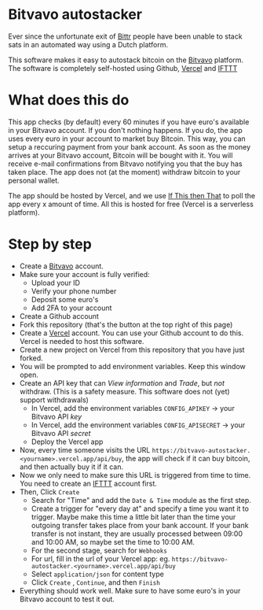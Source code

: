 # Bitvavo autostacker

Ever since the unfortunate exit of [Bittr](https://getbittr.com/) people have been unable to stack sats in an automated way using a Dutch platform.

This software makes it easy to autostack bitcoin on the [Bitvavo](https://bitvavo.com) platform.
The software is completely self-hosted using Github, [Vercel](https://vercel.com) and [IFTTT](https://ifttt.com)

# What does this do
This app checks (by default) every 60 minutes if you have euro's available in your Bitvavo account.
If you don't nothing happens. If you do, the app uses every euro in your account to market buy Bitcoin.
This way, you can setup a reccuring payment from your bank account. As soon as the money arrives at your Bitvavo account, Bitcoin
will be bought with it. You will receive e-mail confirmations from Bitvavo notifying you that the buy has taken place.
The app does not (at the moment) withdraw bitcoin to your personal wallet.

The app should be hosted by Vercel, and we use [If This then That](https://ifttt.com) to poll the app every x amount of time.
All this is hosted for free (Vercel is a serverless platform).

# Step by step

- Create a [Bitvavo](https://bitvavo.com) account.
- Make sure your account is fully verified:
    - Upload your ID
    - Verify your phone number
    - Deposit some euro's
    - Add 2FA to your account
- Create a Github account
- Fork this repository (that's the button at the top right of this page)
- Create a [Vercel](https://vercel.com) account. You can use your Github account to do this. Vercel is needed to host this software.
- Create a new project on Vercel from this repository that you have just forked.
- You will be prompted to add environment variables. Keep this window open.
- Create an API key that can _View information_ and _Trade_, but *not* withdraw. (This is a safety measure. This software does not (yet) support withdrawals)
    - In Vercel, add the environment variables `CONFIG_APIKEY` -> your Bitvavo API *key*
    - In Vercel, add the environment variables `CONFIG_APISECRET` -> your Bitvavo API *secret*
    - Deploy the Vercel app
- Now, every time someone visits the URL `https://bitvavo-autostacker.<yourname>.vercel.app/api/buy`, the app will check if it can buy bitcoin, and then actually buy it if it can.
- Now we only need to make sure this URL is triggered from time to time. You need to create an [IFTTT](https://ifttt.com) account first.
- Then, Click `Create`
    - Search for "Time" and add the `Date & Time` module as the first step.
    - Create a trigger for "every day at" and specify a time you want it to trigger. Maybe make this time a little bit later than the time your outgoing transfer
    takes place from your bank account. If your bank transfer is not instant, they are usually processed between 09:00 and 10:00 AM, so maybe set the time to 10:00 AM.
    - For the second stage, search for `Webhooks`
    - For url, fill in the url of your Vercel app: eg. `https://bitvavo-autostacker.<yourname>.vercel.app/api/buy`
    - Select `application/json` for content type
    - Click `Create` , `Continue`, and then `Finish`
- Everything should work well. Make sure to have some euro's in your Bitvavo account to test it out.
